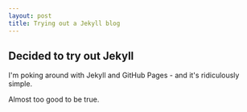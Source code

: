 ```yaml
---
layout: post
title: Trying out a Jekyll blog
---
```

## Decided to try out Jekyll

I'm poking around with Jekyll and GitHub Pages - and it's ridiculously simple.

Almost too good to be true.
